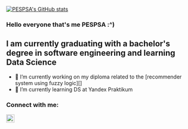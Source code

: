 <!--
**PESPSA/PESPSA** is a ✨ _special_ ✨ repository because its `README.md` (this file) appears on your GitHub profile.

Here are some ideas to get you started:

- 🔭 I’m currently working on ...
- 🌱 I’m currently learning ...
- 👯 I’m looking to collaborate on ...
- 🤔 I’m looking for help with ...
- 💬 Ask me about ...
- 📫 How to reach me: ...
- 😄 Pronouns: ...
- ⚡ Fun fact: ...
-->

[![PESPSA's GitHub stats](https://github-readme-stats.vercel.app/api?username=PESPSA&show_icons=true&theme=cobalt)](https://github.com/anuraghazra/github-readme-stats)

### Hello everyone that's me PESPSA :^)

## I am currently graduating with a bachelor's degree in software engineering and learning Data Science
- 🔭 I’m currently working on my diploma related to the [recommender system using fuzzy logic][]
- 🌱 I’m currently learning DS at Yandex Praktikum

### Connect with me:

[<img align="left" alt="Telegram" width="22px" src="https://img.icons8.com/ios/50/000000/telegram-app.png" />][Telegram]

[Telegram]:https://lifehacker.ru/kak-davat-ssylki-na-telegram-kanaly/
